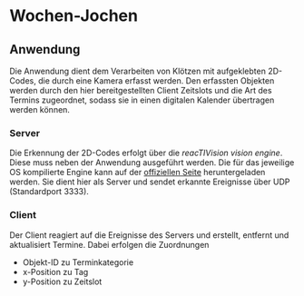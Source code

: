 # Wochen-Jochen

## Anwendung

Die Anwendung dient dem Verarbeiten von Klötzen mit aufgeklebten 2D-Codes, die durch eine Kamera erfasst werden. 
Den erfassten Objekten werden durch den hier bereitgestellten Client Zeitslots und die Art des Termins zugeordnet, sodass sie in einen digitalen Kalender übertragen werden können.

### Server

Die Erkennung der 2D-Codes erfolgt über die *reacTIVision vision engine*. Diese muss neben der Anwendung ausgeführt werden.
Die für das jeweilige OS kompilierte Engine kann auf der [offiziellen Seite](http://reactivision.sourceforge.net/) heruntergeladen werden. 
Sie dient hier als Server und sendet erkannte Ereignisse über UDP (Standardport 3333).

### Client

Der Client reagiert auf die Ereignisse des Servers und erstellt, entfernt und aktualisiert Termine. Dabei erfolgen die Zuordnungen

- Objekt-ID zu Terminkategorie
- x-Position zu Tag
- y-Position zu Zeitslot